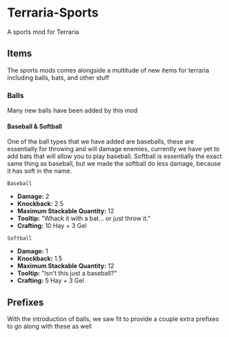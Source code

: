 # Terraria-Sports
A sports mod for Terraria

## Items
The sports mods comes alongside a multitude of new items for terraria including balls, bats, and other stuff

### Balls
Many new balls have been added by this mod

#### Baseball & Softball

One of the ball types that we have added are baseballs, these are essentially for throwing and will damage enemies, currently we have yet to add bats that will allow you to play baseball.
Softball is essentially the exact same thing as baseball, but we made the softball do less damage, because it has soft in the name.

`Baseball`
* **Damage:** 2
* **Knockback:** 2.5
* **Maximum Stackable Quantity:** 12
* **Tooltip:** "Whack it with a bat... or just throw it."
* **Crafting:** 10 Hay + 3 Gel

`Softball`
* **Damage:** 1
* **Knockback:** 1.5
* **Maximum Stackable Quantity:** 12
* **Tooltip:** "Isn't this just a baseball?"
* **Crafting:** 5 Hay + 3 Gel



## Prefixes
With the introduction of balls, we saw fit to provide a couple extra prefixes to go along with these as well
